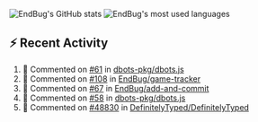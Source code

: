 ![EndBug's GitHub stats](https://github-readme-stats.vercel.app/api?username=endbug&show_icons=true)
![EndBug's most used languages](https://github-readme-stats.vercel.app/api/top-langs/?username=endbug&layout=compact)

## ⚡ Recent Activity

<!--START_SECTION:activity-->
1. 💬 Commented on [#61](https://github.com//dbots-pkg/dbots.js/issues/61) in [dbots-pkg/dbots.js](https://github.com//dbots-pkg/dbots.js)
2. 💬 Commented on [#108](https://github.com//EndBug/game-tracker/issues/108) in [EndBug/game-tracker](https://github.com//EndBug/game-tracker)
3. 💬 Commented on [#67](https://github.com//EndBug/add-and-commit/issues/67) in [EndBug/add-and-commit](https://github.com//EndBug/add-and-commit)
4. 💬 Commented on [#58](https://github.com//dbots-pkg/dbots.js/issues/58) in [dbots-pkg/dbots.js](https://github.com//dbots-pkg/dbots.js)
5. 💬 Commented on [#48830](https://github.com//DefinitelyTyped/DefinitelyTyped/issues/48830) in [DefinitelyTyped/DefinitelyTyped](https://github.com//DefinitelyTyped/DefinitelyTyped)
<!--END_SECTION:activity-->
